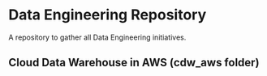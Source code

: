 # Data Engineering Repository

A repository to gather all Data Engineering initiatives.

## Cloud Data Warehouse in AWS (cdw_aws folder)

